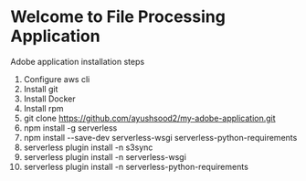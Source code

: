 # Welcome to File Processing Application 
Adobe application installation steps

1. Configure aws cli
2. Install git
3. Install Docker
4. Install rpm
5. git clone https://github.com/ayushsood2/my-adobe-application.git
6. npm install -g serverless
7. npm install --save-dev serverless-wsgi serverless-python-requirements 
8. serverless plugin install -n s3sync
9. serverless plugin install -n serverless-wsgi
10. serverless plugin install -n serverless-python-requirements
